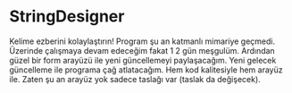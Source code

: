 # StringDesigner
Kelime ezberini kolaylaştırın!
Program şu an katmanlı mimariye geçmedi. Üzerinde çalışmaya devam edeceğim fakat 1 2 gün meşgulüm. Ardından güzel bir form arayüzü ile yeni güncellemeyi paylaşacağım.
Yeni gelecek güncelleme ile programa çağ atlatacağım. Hem kod kalitesiyle hem arayüz ile. Zaten şu an arayüz yok sadece taslağı var (taslak da değişecek).
